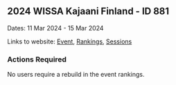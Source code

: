 ## 2024 WISSA Kajaani Finland - ID 881

Dates: 11 Mar 2024 - 15 Mar 2024

Links to website: [Event](https://www.gps-icesailing.com/default.aspx?mnu=event&val=881), [Rankings](https://www.gps-icesailing.com/default.aspx?mnu=eventranking&val=881), [Sessions](https://www.gps-icesailing.com/default.aspx?mnu=eventsessions&val=881)

### Actions Required

No users require a rebuild in the event rankings.

